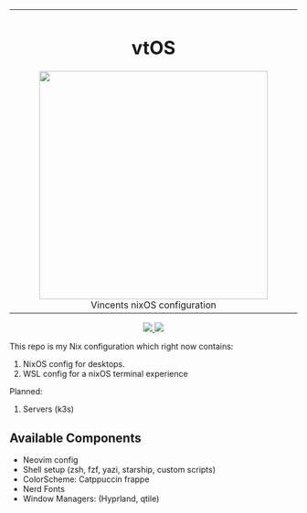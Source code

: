 <table align="center"><tr><td align="center" width="9999">

# vtOS

<div align="center">
  <img src="https://raw.githubusercontent.com/catppuccin/catppuccin/main/assets/palette/macchiato.png" width="400" />
</div>
<div align="center">
  Vincents nixOS configuration
</div>
</td></tr></table>

<div align="center">
  <a href="https://nixos.org/">
    <img src="https://img.shields.io/badge/NixOS-24.05-informational.svg?style=for-the-badge&logo=nixos&color=F2CDCD&logoColor=D9E0EE&labelColor=302D41">
  </a>
  <a href="https://github.com/ryan4yin/nixos-and-flakes-book">
    <img src="https://img.shields.io/static/v1?label=Nix Flakes&message=learning&style=for-the-badge&logo=nixos&color=DDB6F2&logoColor=D9E0EE&labelColor=302D41">
  </a>
</div>

This repo is my Nix configuration which right now contains:
1. NixOS config for desktops.
1. WSL config for a nixOS terminal experience

Planned:
1. Servers (k3s)

## Available Components
* Neovim config
* Shell setup (zsh, fzf, yazi, starship, custom scripts)
* ColorScheme: Catppuccin frappe
* Nerd Fonts
* Window Managers: (Hyprland, qtile)
